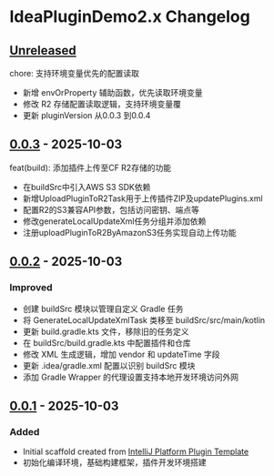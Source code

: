 <!-- Keep a Changelog guide -> https://keepachangelog.com -->

# IdeaPluginDemo2.x Changelog

## [Unreleased]

chore: 支持环境变量优先的配置读取

- 新增 envOrProperty 辅助函数，优先读取环境变量
- 修改 R2 存储配置读取逻辑，支持环境变量覆
- 更新 pluginVersion 从0.0.3 到0.0.4

## [0.0.3] - 2025-10-03

feat(build): 添加插件上传至CF R2存储的功能

- 在buildSrc中引入AWS S3 SDK依赖
- 新增UploadPluginToR2Task用于上传插件ZIP及updatePlugins.xml
- 配置R2的S3兼容API参数，包括访问密钥、端点等
- 修改generateLocalUpdateXml任务分组并添加依赖
- 注册uploadPluginToR2ByAmazonS3任务实现自动上传功能

## [0.0.2] - 2025-10-03

### Improved

- 创建 buildSrc 模块以管理自定义 Gradle 任务
- 将 GenerateLocalUpdateXmlTask 类移至 buildSrc/src/main/kotlin
- 更新 build.gradle.kts 文件，移除旧的任务定义
- 在 buildSrc/build.gradle.kts 中配置插件和仓库
- 修改 XML 生成逻辑，增加 vendor 和 updateTime 字段
- 更新 .idea/gradle.xml 配置以识别 buildSrc 模块
- 添加 Gradle Wrapper 的代理设置支持本地开发环境访问外网

## [0.0.1] - 2025-10-03

### Added

- Initial scaffold created from [IntelliJ Platform Plugin Template](https://github.com/JetBrains/intellij-platform-plugin-template)
- 初始化编译环境，基础构建框架，插件开发环境搭建

[Unreleased]: https://github.com/xiaoyan94/IdeaPluginDemo2.x/compare/v0.0.3...HEAD
[0.0.3]: https://github.com/xiaoyan94/IdeaPluginDemo2.x/compare/v0.0.2...v0.0.3
[0.0.2]: https://github.com/xiaoyan94/IdeaPluginDemo2.x/compare/v0.0.1...v0.0.2
[0.0.1]: https://github.com/xiaoyan94/IdeaPluginDemo2.x/commits/v0.0.1
